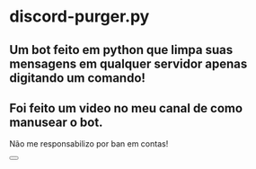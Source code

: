 # discord-purger.py

<h2>Um bot feito em python que limpa suas mensagens em qualquer servidor apenas digitando um comando!</h2>

<h2>Foi feito um video no meu canal de como manusear o bot.</h2>

<p>Não me responsabilizo por ban em contas!</p>

<button href="https://www.youtube.com/channel/UCFV2Rp8W8NOMj8oveRT983g"></button>
